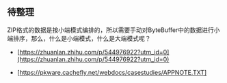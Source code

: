  ## 待整理
 ZIP格式的数据是按小端模式编排的，所以需要手动对ByteBuffer中的数据进行小端排序，那么，什么是小端模式，什么是大端模式呢？

 - [https://zhuanlan.zhihu.com/p/544976922?utm_id=0](https://zhuanlan.zhihu.com/p/544976922?utm_id=0)


- [https://pkware.cachefly.net/webdocs/casestudies/APPNOTE.TXT]

